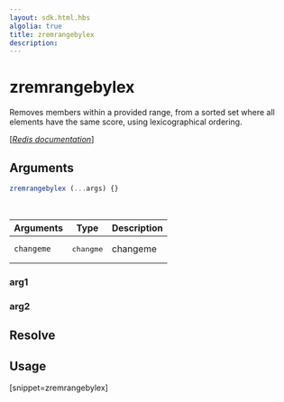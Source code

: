 ```yaml
---
layout: sdk.html.hbs
algolia: true
title: zremrangebylex
description:
---
```


# zremrangebylex


Removes members within a provided range, from a sorted set where all elements have the same score, using lexicographical ordering. 

[[_Redis documentation_]](https://redis.io/commands/zremrangebylex)

## Arguments

```js
zremrangebylex (...args) {}

```

<br/>

| Arguments    | Type    | Description |
|--------------|---------|-------------|
| ``changeme`` | <pre>changme</pre> | changeme    |

### arg1

### arg2

## Resolve

## Usage

[snippet=zremrangebylex]
